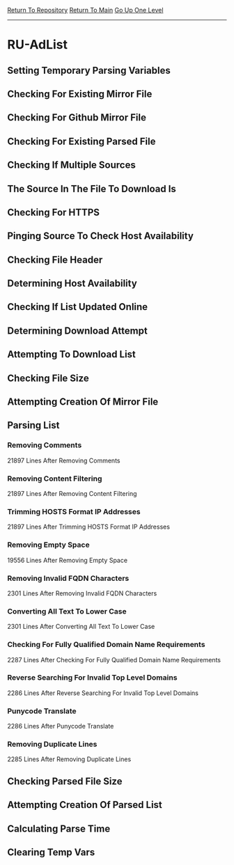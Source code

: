 [Return To Repository](https://github.com/deathbybandaid/piholeparser/)
[Return To Main](https://github.com/deathbybandaid/piholeparser/blob/master/RecentRunLogs/Mainlog.md)
[Go Up One Level](https://github.com/deathbybandaid/piholeparser/blob/master/RecentRunLogs/TopLevelScripts/30-Processing-External-Blacklists.md)
____________________________________
# RU-AdList
## Setting Temporary Parsing Variables
## Checking For Existing Mirror File
## Checking For Github Mirror File
## Checking For Existing Parsed File
## Checking If Multiple Sources
## The Source In The File To Download Is
## Checking For HTTPS
## Pinging Source To Check Host Availability
## Checking File Header
## Determining Host Availability
## Checking If List Updated Online
## Determining Download Attempt
## Attempting To Download List
## Checking File Size
## Attempting Creation Of Mirror File
## Parsing List
### Removing Comments
21897 Lines After Removing Comments
### Removing Content Filtering
21897 Lines After Removing Content Filtering
### Trimming HOSTS Format IP Addresses
21897 Lines After Trimming HOSTS Format IP Addresses
### Removing Empty Space
19556 Lines After Removing Empty Space
### Removing Invalid FQDN Characters
2301 Lines After Removing Invalid FQDN Characters
### Converting All Text To Lower Case
2301 Lines After Converting All Text To Lower Case
### Checking For Fully Qualified Domain Name Requirements
2287 Lines After Checking For Fully Qualified Domain Name Requirements
### Reverse Searching For Invalid Top Level Domains
2286 Lines After Reverse Searching For Invalid Top Level Domains
### Punycode Translate
2286 Lines After Punycode Translate
### Removing Duplicate Lines
2285 Lines After Removing Duplicate Lines
## Checking Parsed File Size
## Attempting Creation Of Parsed List
## Calculating Parse Time
## Clearing Temp Vars
